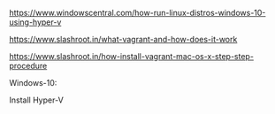 https://www.windowscentral.com/how-run-linux-distros-windows-10-using-hyper-v

https://www.slashroot.in/what-vagrant-and-how-does-it-work

https://www.slashroot.in/how-install-vagrant-mac-os-x-step-step-procedure

Windows-10:

Install Hyper-V